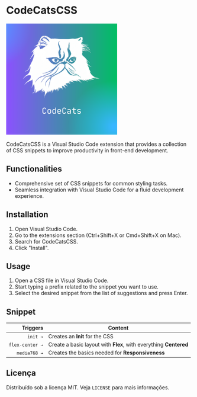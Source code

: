 # CodeCatsCSS

<img src="./assets/icon.png" alt="Logo" style="height: 300px" />

CodeCatsCSS is a Visual Studio Code extension that provides a collection of CSS snippets to improve productivity in front-end development.

## Functionalities

- Comprehensive set of CSS snippets for common styling tasks.
- Seamless integration with Visual Studio Code for a fluid development experience.

## Installation

1. Open Visual Studio Code.
2. Go to the extensions section (Ctrl+Shift+X or Cmd+Shift+X on Mac).
3. Search for CodeCatsCSS.
4. Click "Install".

## Usage

1. Open a CSS file in Visual Studio Code.
2. Start typing a prefix related to the snippet you want to use.
3. Select the desired snippet from the list of suggestions and press Enter.

## Snippet

|        Triggers | Content                                                           |
| --------------: | ----------------------------------------------------------------- |
|        `init →` | Creates an **Init** for the CSS                                   |
| `flex-center →` | Create a basic layout with **Flex**, with everything **Centered** |
|    `media768 →` | Creates the basics needed for **Responsiveness**                  |

## Licença

Distribuído sob a licença MIT. Veja `LICENSE` para mais informações.
